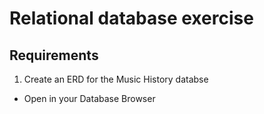 # Relational database exercise
## Requirements
1. Create an ERD for the Music History databse
  * Open in your Database Browser
